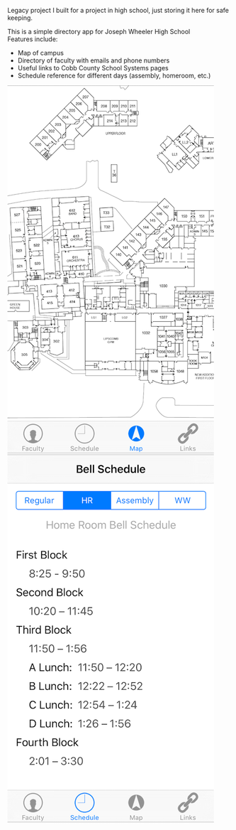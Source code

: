 Legacy project I built for a project in high school, just storing it here for safe keeping.  
  
This is a simple directory app for Joseph Wheeler High School  
Features include:  
* Map of campus
* Directory of faculty with emails and phone numbers
* Useful links to Cobb County School Systems pages
* Schedule reference for different days (assembly, homeroom, etc.)
  
![Map Screenshot](map.png?raw=true "Map Screenshot")
![Schedule Screenshot](schedule.png?raw=true "Schedule Screenshot")
